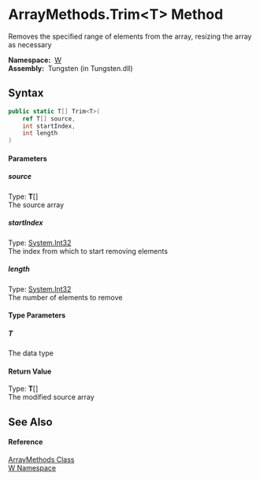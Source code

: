 ArrayMethods.Trim&lt;T> Method
==============================
   Removes the specified range of elements from the array, resizing the array as necessary

  **Namespace:**  [W][1]  
  **Assembly:**  Tungsten (in Tungsten.dll)

Syntax
------

```csharp
public static T[] Trim<T>(
	ref T[] source,
	int startIndex,
	int length
)

```

#### Parameters

##### *source*
Type: **T**[]  
The source array

##### *startIndex*
Type: [System.Int32][2]  
The index from which to start removing elements

##### *length*
Type: [System.Int32][2]  
The number of elements to remove

#### Type Parameters

##### *T*
The data type

#### Return Value
Type: **T**[]  
The modified source array

See Also
--------

#### Reference
[ArrayMethods Class][3]  
[W Namespace][1]  

[1]: ../README.md
[2]: http://msdn.microsoft.com/en-us/library/td2s409d
[3]: README.md